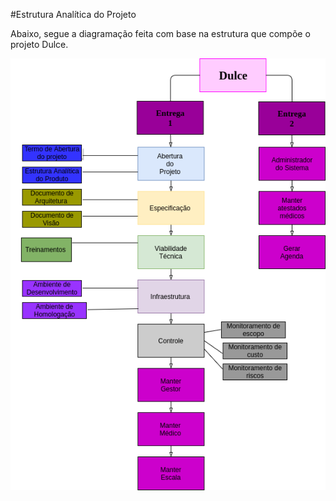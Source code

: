 #Estrutura Analítica do Projeto

Abaixo, segue a diagramação feita com base na estrutura que compõe o projeto Dulce.

![EAP](/docs/img/EAP.png)
